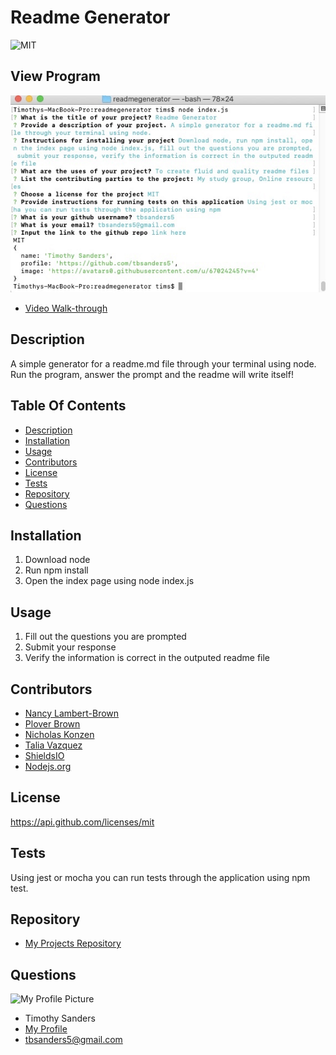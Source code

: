 # **Readme Generator**
  ![MIT](https://img.shields.io/badge/License-MIT-blue.svg)

  
  ## View Program ##
  
  ![Screenshot of the application being run](./images/screenshot.jpeg)

  * [Video Walk-through](https://youtu.be/hoNczFXtBHc)

  ## Description ##

  A simple generator for a readme.md file through your terminal using node. Run the program, answer the prompt and the readme will write itself!

  ## Table Of Contents ##

  - [Description](#Description)
  - [Installation](#Installation)
  - [Usage](#Usage)
  - [Contributors](#Contributors)
  - [License](#License)
  - [Tests](#Tests)
  - [Repository](#Repository)
  - [Questions](#Questions)

  ## Installation ##

  1. Download node 
  1. Run npm install 
  1. Open the index page using node index.js 
 
  ## Usage ##

  1. Fill out the questions you are prompted 
  1. Submit your response 
  1. Verify the information is correct in the outputed readme file

  ## Contributors ##

  * [Nancy Lambert-Brown](https://github.com/n-lambert)
  * [Plover Brown](https://github.com/rebgrasshopper)
  * [Nicholas Konzen](https://github.com/NTKonzen)
  * [Talia Vazquez](https://github.com/taliavazquez)
  * [ShieldsIO](https://shields.io/category/license) 
  * [Nodejs.org](https://nodejs.org/en/)


  ## License ##

  https://api.github.com/licenses/mit

  ## Tests ##

  Using jest or mocha you can run tests through the application using npm test.

  ## Repository ##

  - [My Projects Repository](https://github.com/tbsanders5/readmegenerator)

  ## Questions ##

  ![My Profile Picture](https://avatars0.githubusercontent.com/u/67024245?v=4)
  - Timothy Sanders
  - [My Profile](https://github.com/tbsanders5)
  - tbsanders5@gmail.com

